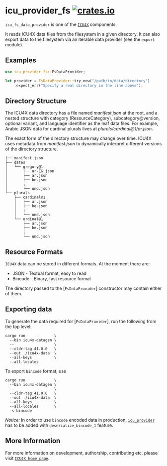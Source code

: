 # icu_provider_fs [![crates.io](https://img.shields.io/crates/v/icu_provider_fs)](https://crates.io/crates/icu_provider_fs)

`icu_fs_data_provider` is one of the [`ICU4X`] components.

It reads ICU4X data files from the filesystem in a given directory. It can also export data to
the filesystem via an iterable data provider (see the `export` module).

## Examples

```rust
use icu_provider_fs::FsDataProvider;

let provider = FsDataProvider::try_new("/path/to/data/directory")
    .expect_err("Specify a real directory in the line above");
```

## Directory Structure

The ICU4X data directory has a file named *manifest.json* at the root, and a nested structure
with category (ResourceCategory), subcategory@version, optional variant, and language identifier
as the leaf data files. For example, Arabic JSON data for cardinal plurals lives at
*plurals/cardinal@1/ar.json*.

The exact form of the directory structure may change over time. ICU4X uses metadata from
*manifest.json* to dynamically interpret different versions of the directory structure.

```
├── manifest.json
├── dates
│   └── gregory@1
│       ├── ar-EG.json
│       ├── ar.json
│       ├── be.json
│       ⋮
│       └── und.json
└── plurals
    ├── cardinal@1
    │   ├── ar.json
    │   ├── be.json
    │   ⋮
    │   └── und.json
    └── ordinal@1
        ├── ar.json
        ├── be.json
        ⋮
        └── und.json
```

## Resource Formats

`ICU4X` data can be stored in different formats. At the moment there are:

* JSON - Textual format, easy to read
* Bincode - Binary, fast resource format

The directory passed to the [`FsDataProvider`] constructor may contain either of them.

## Exporting data

To generate the data required for [`FsDataProvider`], run the following from the top level:

```
cargo run             \
  --bin icu4x-datagen \
  --                  \
  --cldr-tag 41.0.0   \
  --out ./icu4x-data  \
  --all-keys          \
  --all-locales
```

To export `bincode` format, use

```
cargo run             \
  --bin icu4x-datagen \
  --                  \
  --cldr-tag 41.0.0   \
  --out ./icu4x-data  \
  --all-keys          \
  --all-locales       \
  -s bincode
```

*Notice:* In order to use `bincode` encoded data in production, [`icu_provider`](crate) has to be
added with `deserialize_bincode_1` feature.

[`ICU4X`]: ../icu/index.html

## More Information

For more information on development, authorship, contributing etc. please visit [`ICU4X home page`](https://github.com/unicode-org/icu4x).
